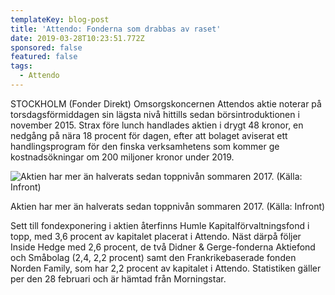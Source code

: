 ```yaml
---
templateKey: blog-post
title: 'Attendo: Fonderna som drabbas av raset'
date: 2019-03-28T10:23:51.772Z
sponsored: false
featured: false
tags:
  - Attendo
---
```

STOCKHOLM (Fonder Direkt) Omsorgskoncernen Attendos aktie noterar på torsdagsförmiddagen sin lägsta nivå hittills sedan börsintroduktionen i november 2015. Strax före lunch handlades aktien i drygt 48 kronor, en nedgång på nära 18 procent för dagen, efter att bolaget aviserat ett handlingsprogram för den finska verksamhetens som kommer ge kostnadsökningar om 200 miljoner kronor under 2019.

![Aktien har mer än halverats sedan toppnivån sommaren 2017. (Källa: Infront)](/img/attendo28mar.png)

<span class="image-caption">Aktien har mer än halverats sedan toppnivån sommaren 2017. (Källa: Infront)</span>

Sett till fondexponering i aktien återfinns Humle Kapitalförvaltningsfond i topp, med 3,6 procent av kapitalet placerat i Attendo. Näst därpå följer Inside Hedge med 2,6 procent, de två Didner & Gerge-fonderna Aktiefond och Småbolag (2,4, 2,2 procent) samt den Frankrikebaserade fonden Norden Family, som har 2,2 procent av kapitalet i Attendo. Statistiken gäller per den 28 februari och är hämtad från Morningstar.
